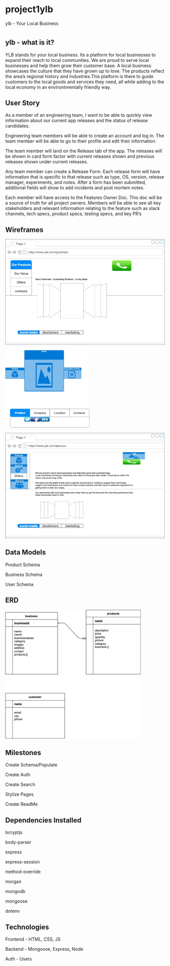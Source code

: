 # project1ylb
ylb - Your Local Business

# 

## ylb - what is it?

YLB stands for your local business. Its a platform for local businesses to expand their reach to local communities.
We are proud to serve local businesses and help them grow their customer base. A local business showcases the culture that they have grown up to love. The products reflect the area’s regional history and industries.This platform is there to guide customers to the local goods and services they need, all while adding to the local economy in an environtmentally friendly way.

## User Story

As a member of an engineering team, I want to be able to quickly view information about our current app releases and the status of release candidates.

Engineering team members will be able to create an account and log in. The team member will be able to go to their profile and edit their information.

The team member will land on the Release tab of the app. The releases will be shown in card form factor with current releases shown and previous releases shown under current releases.

Any team member can create a Release Form. Each release form will have information that is specific to that release such as type, OS, version, release manager, experiments, and notes. After a form has been submitted, additional fields will show to add incidents and post mortem notes.

Each member will have access to the Features Owner Doc. This doc will be a source of truth for all project owners. Members will be able to see all key stakeholders and relevant information relating to the feature such as slack channels, tech specs, product specs, testing specs, and key PR’s

## Wireframes

![business:show](./public/images/businessPage.jpg)

![product:show](./public/images/productShowPage.jpg)

![profile:edit](./public/images/staticAboutCompanyPage.jpg)

## Data Models

Product Schema

Business Schema

User Schema

## ERD

![releaseERD](./public/images/ERD.jpg)

## Milestones

Create Schema/Populate

Create Auth

Create Search

Stylize Pages

Create ReadMe

## Dependencies Installed

bcryptjs

body-parser

express

express-session

method-override

morgan

mongodb

mongoose

dotenv

## Technologies

Frontend - HTML, CSS, JS

Backend - Mongoose, Express, Node

Auth - Users
